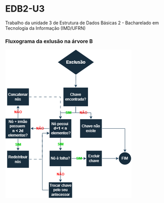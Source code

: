 # EDB2-U3
Trabalho da unidade 3 de Estrutura de Dados Básicas 2 - Bacharelado em Tecnologia da Informação (IMD/UFRN)

### Fluxograma da exlusão na árvore B
![Fluxograma árvore B](fluxograma_exclusao_arvore-b.png)
